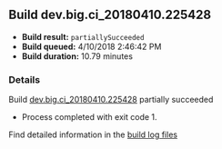 ## Build dev.big.ci_20180410.225428
- **Build result:** `partiallySucceeded`
- **Build queued:** 4/10/2018 2:46:42 PM
- **Build duration:** 10.79 minutes
### Details
Build [dev.big.ci_20180410.225428](https://winappstudio.visualstudio.com/web/build.aspx?pcguid=a4ef43be-68ce-4195-a619-079b4d9834c2&builduri=vstfs%3a%2f%2f%2fBuild%2fBuild%2f25428) partially succeeded

+ Process completed with exit code 1.

Find detailed information in the [build log files](https://uwpctdiags.blob.core.windows.net/buildlogs/dev.big.ci_20180410.225428_logs.zip)
